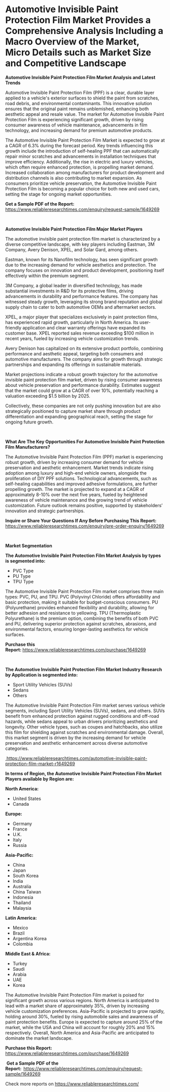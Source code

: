 <p><h1>Automotive Invisible Paint Protection Film Market Provides a Comprehensive Analysis Including a Macro Overview of the Market, Micro Details such as Market Size and Competitive Landscape</h1></p><p><strong>Automotive Invisible Paint Protection Film Market Analysis and Latest Trends</strong></p>
<p><p>Automotive Invisible Paint Protection Film (PPF) is a clear, durable layer applied to a vehicle's exterior surfaces to shield the paint from scratches, road debris, and environmental contaminants. This innovative solution ensures that the original paint remains unblemished, enhancing both aesthetic appeal and resale value. The market for Automotive Invisible Paint Protection Film is experiencing significant growth, driven by rising consumer awareness of vehicle maintenance, advancements in film technology, and increasing demand for premium automotive products.</p><p>The Automotive Invisible Paint Protection Film Market is expected to grow at a CAGR of 6.3% during the forecast period. Key trends influencing this growth include the introduction of self-healing PPF that can automatically repair minor scratches and advancements in installation techniques that improve efficiency. Additionally, the rise in electric and luxury vehicles, which often require enhanced protection, is propelling market demand. Increased collaboration among manufacturers for product development and distribution channels is also contributing to market expansion. As consumers prioritize vehicle preservation, the Automotive Invisible Paint Protection Film is becoming a popular choice for both new and used cars, setting the stage for ongoing market opportunities.</p></p>
<p><strong>Get a Sample PDF of the Report:&nbsp;</strong> <a href="https://www.reliableresearchtimes.com/enquiry/request-sample/1649269?utm_campaign=2186&utm_medium=2&utm_source=Github&utm_content=ia&utm_term=26032025&utm_id=automotive-invisible-paint-protection-film">https://www.reliableresearchtimes.com/enquiry/request-sample/1649269</a></p>
<p>&nbsp;</p>
<p><strong>Automotive Invisible Paint Protection Film Major Market Players</strong></p>
<p><p>The automotive invisible paint protection film market is characterized by a diverse competitive landscape, with key players including Eastman, 3M Company, Avery Denison, XPEL, and Solar Gard, among others. </p><p>Eastman, known for its Nanofilm technology, has seen significant growth due to the increasing demand for vehicle aesthetics and protection. The company focuses on innovation and product development, positioning itself effectively within the premium segment. </p><p>3M Company, a global leader in diversified technology, has made substantial investments in R&D for its protective films, driving advancements in durability and performance features. The company has witnessed steady growth, leveraging its strong brand reputation and global supply chain to cater to both automotive OEMs and aftermarket sectors.</p><p>XPEL, a major player that specializes exclusively in paint protection films, has experienced rapid growth, particularly in North America. Its user-friendly application and clear warranty offerings have expanded its customer base. XPEL reported sales revenue exceeding $100 million in recent years, fueled by increasing vehicle customization trends.</p><p>Avery Denison has capitalized on its extensive product portfolio, combining performance and aesthetic appeal, targeting both consumers and automotive manufacturers. The company aims for growth through strategic partnerships and expanding its offerings in sustainable materials.</p><p>Market projections indicate a robust growth trajectory for the automotive invisible paint protection film market, driven by rising consumer awareness about vehicle preservation and performance durability. Estimates suggest that the market could grow at a CAGR of over 10%, potentially reaching a valuation exceeding $1.5 billion by 2025.</p><p>Collectively, these companies are not only pushing innovation but are also strategically positioned to capture market share through product differentiation and expanding geographical reach, setting the stage for ongoing future growth.</p></p>
<p>&nbsp;</p>
<p><strong>What Are The Key Opportunities For Automotive Invisible Paint Protection Film Manufacturers?</strong></p>
<p><p>The Automotive Invisible Paint Protection Film (PPF) market is experiencing robust growth, driven by increasing consumer demand for vehicle preservation and aesthetic enhancement. Market trends indicate rising adoption among luxury and high-end vehicle owners, alongside the proliferation of DIY PPF solutions. Technological advancements, such as self-healing capabilities and improved adhesive formulations, are further propelling growth. The market is projected to expand at a CAGR of approximately 8-10% over the next five years, fueled by heightened awareness of vehicle maintenance and the growing trend of vehicle customization. Future outlook remains positive, supported by stakeholders’ innovation and strategic partnerships.</p></p>
<p><strong>Inquire or Share Your Questions If Any Before Purchasing This Report:</strong> <a href="https://www.reliableresearchtimes.com/enquiry/pre-order-enquiry/1649269?utm_campaign=2186&utm_medium=2&utm_source=Github&utm_content=ia&utm_term=26032025&utm_id=automotive-invisible-paint-protection-film">https://www.reliableresearchtimes.com/enquiry/pre-order-enquiry/1649269</a></p>
<p>&nbsp;</p>
<p><strong>Market Segmentation</strong></p>
<p><strong>The Automotive Invisible Paint Protection Film Market Analysis by types is segmented into:</strong></p>
<p><ul><li>PVC Type</li><li>PU Type</li><li>TPU Type</li></ul></p>
<p><p>The Automotive Invisible Paint Protection Film market comprises three main types: PVC, PU, and TPU. PVC (Polyvinyl Chloride) offers affordability and basic protection, making it suitable for budget-conscious consumers. PU (Polyurethane) provides enhanced flexibility and durability, allowing for better adhesion and resistance to yellowing. TPU (Thermoplastic Polyurethane) is the premium option, combining the benefits of both PVC and PU, delivering superior protection against scratches, abrasions, and environmental factors, ensuring longer-lasting aesthetics for vehicle surfaces.</p></p>
<p><strong>Purchase this Report:&nbsp;</strong><a href="https://www.reliableresearchtimes.com/purchase/1649269?utm_campaign=2186&utm_medium=2&utm_source=Github&utm_content=ia&utm_term=26032025&utm_id=automotive-invisible-paint-protection-film">https://www.reliableresearchtimes.com/purchase/1649269</a></p>
<p>&nbsp;</p>
<p><strong>The Automotive Invisible Paint Protection Film Market Industry Research by Application is segmented into:</strong></p>
<p><ul><li>Sport Utility Vehicles (SUVs)</li><li>Sedans</li><li>Others</li></ul></p>
<p><p>The Automotive Invisible Paint Protection Film market serves various vehicle segments, including Sport Utility Vehicles (SUVs), sedans, and others. SUVs benefit from enhanced protection against rugged conditions and off-road hazards, while sedans appeal to urban drivers prioritizing aesthetics and longevity. Other vehicle types, such as coupes and hatchbacks, also utilize this film for shielding against scratches and environmental damage. Overall, this market segment is driven by the increasing demand for vehicle preservation and aesthetic enhancement across diverse automotive categories.</p></p>
<p><a href="https://www.reliableresearchtimes.com/automotive-invisible-paint-protection-film-market-r1649269?utm_campaign=2186&utm_medium=2&utm_source=Github&utm_content=ia&utm_term=26032025&utm_id=automotive-invisible-paint-protection-film">&nbsp;https://www.reliableresearchtimes.com/automotive-invisible-paint-protection-film-market-r1649269</a></p>
<p><strong>In terms of Region, the Automotive Invisible Paint Protection Film Market Players available by Region are:</strong></p>
<p>
    <p> <strong> North America: </strong>
        <ul>
            <li>United States</li>
            <li>Canada</li>
        </ul>
        </p> 
    <p> <strong> Europe: </strong>
        <ul>
            <li>Germany</li>
            <li>France</li>
            <li>U.K.</li>
            <li>Italy</li>
            <li>Russia</li>
        </ul>
        </p> 
    <p> <strong> Asia-Pacific: </strong>
        <ul>
            <li>China</li>
            <li>Japan</li>
            <li>South Korea</li>
            <li>India</li>
            <li>Australia</li>
            <li>China Taiwan</li>
            <li>Indonesia</li>
            <li>Thailand</li>
            <li>Malaysia</li>
        </ul>
        </p> 
    <p> <strong> Latin America: </strong>
        <ul>
            <li>Mexico</li>
            <li>Brazil</li>
            <li>Argentina Korea</li>
            <li>Colombia</li>
        </ul>
        </p> 
    <p> <strong> Middle East & Africa: </strong>
        <ul>
            <li>Turkey</li>
            <li>Saudi</li>
            <li>Arabia</li>
            <li>UAE</li>
            <li>Korea</li>
        </ul>
    </p>
    </p>
<p><p>The Automotive Invisible Paint Protection Film market is poised for significant growth across various regions. North America is anticipated to lead with a market share of approximately 35%, driven by increasing vehicle customization preferences. Asia-Pacific is projected to grow rapidly, holding around 30%, fueled by rising automobile sales and awareness of paint protection benefits. Europe is expected to capture around 25% of the market, while the USA and China will account for roughly 20% and 15% respectively. Overall, North America and Asia-Pacific are anticipated to dominate the market landscape.</p></p>
<p><strong>Purchase this Report: </strong><a href="https://www.reliableresearchtimes.com/purchase/1649269?utm_campaign=2186&utm_medium=2&utm_source=Github&utm_content=ia&utm_term=26032025&utm_id=automotive-invisible-paint-protection-film">https://www.reliableresearchtimes.com/purchase/1649269</a></p>
<p>&nbsp;<strong>Get a Sample PDF of the Report:&nbsp;&nbsp;</strong><a href="https://www.reliableresearchtimes.com/enquiry/request-sample/1649269?utm_campaign=2186&utm_medium=2&utm_source=Github&utm_content=ia&utm_term=26032025&utm_id=automotive-invisible-paint-protection-film">https://www.reliableresearchtimes.com/enquiry/request-sample/1649269</a></p>
<p><strong></strong></p>
<p>Check more reports on <a href="https://www.reliableresearchtimes.com/?utm_campaign=2186&utm_medium=2&utm_source=Github&utm_content=ia&utm_term=26032025&utm_id=automotive-invisible-paint-protection-film">https://www.reliableresearchtimes.com/</a></p>